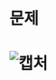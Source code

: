 문제
==
![캡처](https://user-images.githubusercontent.com/73854324/118440951-6e779080-b723-11eb-8274-8f3f66ea2d59.PNG)
<br><br>
==
